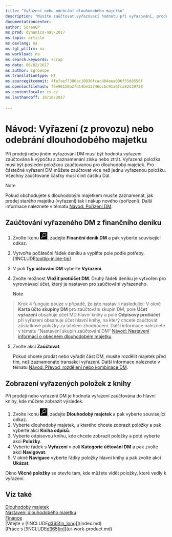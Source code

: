 ```yaml
---
title: "Vyřazení nebo odebrání dlouhodobého majetku"
description: "Musíte zaúčtovat vyřazovací hodnotu při vyřazování, prodeji nebo odebrání dlouhodobého majetku."
documentationcenter: 
author: SorenGP
ms.prod: dynamics-nav-2017
ms.topic: article
ms.devlang: na
ms.tgt_pltfrm: na
ms.workload: na
ms.search.keywords: scrap
ms.date: 06/02/2017
ms.author: sgroespe
ms.translationtype: HT
ms.sourcegitcommit: 4fefaef7380ac10836fcac404eea006f55d8556f
ms.openlocfilehash: f6e90150a2fd14be13746dcbc91a6fca82d39738
ms.contentlocale: cs-cz
ms.lasthandoff: 10/16/2017

---
```

# <a name="how-to-dispose-of-or-retire-fixed-assets"></a>Návod: Vyřazení (z provozu) nebo odebrání dlouhodobého majetku
Při prodeji nebo jiném vyřazování DM musí být hodnota vyřazení zaúčtována k výpočtu a zaznamenání zisku nebo ztrát. Vyřazená položka musí být poslední položkou zaúčtovanou pro dlouhodobý majetek. Pro částečné vyřazení DM můžete zaúčtovat více než jednu vyřazenou položku. Všechny zaúčtované částky musí činit částku Dal.  

> [!NOTE]  
>   Pokud obchodujete s dlouhodobým majetkem musíte zaznamenat, jak prodej starého majetku (vyřazení) tak i nákup nového (pořízení). Další informace naleznete v tématu [Návod: Pořízení DM](fa-how-acquire.md).  

## <a name="to-post-a-disposal-from-the-fixed-asset-gl-journal"></a>Zaúčtování vyřazeného DM z finančního deníku
1. Zvolte ikonu ![Vyhledat stránku nebo sestavu](media/ui-search/search_small.png "Ikona Vyhledat stránku nebo sestavu"), zadejte **Finanční deník DM** a pak vyberte související odkaz.  
2. Vytvořte počáteční řádek deníku a vyplňte pole podle potřeby. [!INCLUDE[tooltip-inline-tip](includes/tooltip-inline-tip_md.md)]  
3. V poli **Typ účtování DM** vyberte **Vyřazení**.  
4. Zvolte možnost **Vložit protiúčet DM**. Druhý řádek deníku je vytvořen pro vyrovnávací účet, který je nastaven pro zaúčtování vyřazeného.  

    > [!NOTE]  
>   Krok 4 funguje pouze v případě, že jste nastavili následující: V okně **Karta účto skupiny DM** pro zaúčtování skupin DM, pole **Účet vyřazení** obsahuje účet MD hlavní knihy a pole **Odpisový protiúčet** při vyřazení obsahuje účet hlavní knihy, na který chcete zaúčtovat zůstatkové položky za účelem zhodnocení. Další informace naleznete v tématu "Nastavení skupin zaúčtování DM“ [Návod: Nastavení informací o obecném dlouhodobém majetku](fa-how-setup-general.md).  
5. Zvolte akci **Zaúčtovat**.  

    Pokud chcete prodat nebo vyřadit část DM, musíte rozdělit majetek před tím, než zaznamenáte transakci vyřazení. Další informace naleznete v tématu [Návod: Převod, rozdělení nebo kombinace DM](fa-how-trans-split-combine.md).  

## <a name="to-view-disposal-ledger-entries"></a>Zobrazení vyřazených položek z knihy
Při prodeji nebo vyřazení DM je hodnota vyřazení zaúčtována do hlavní knihy, kde můžete zobrazit výsledek.  

1. Zvolte ikonu ![Vyhledat stránku nebo sestavu](media/ui-search/search_small.png "Ikona Vyhledat stránku nebo sestavu"), zadejte **Dlouhodobý majetek** a pak vyberte související odkaz.  
2. Vyberte dlouhodobý majetek, u kterého chcete zobrazit položky a pak vyberte akci **Kniha odpisů**.  
3. Vyberte odpisovou knihu, kde chcete zobrazit položky a poté vyberte akci **Položky**.  
4. Vyberte řádek s **Vyřazení** v poli **Kategorie účtování DM** a pak zvolte akci **Navigovat**.  
5. V okně **Navigace** vyberte řádky položky hlavní knihy a pak zvolte akci **Ukázat**.  

Okno **Věcné položky** se otevře tam, kde můžete vidět položky, které vedly k vyřazení.  

## <a name="see-also"></a>Viz také
[Dlouhodobý majetek](fa-manage.md)  
[Nastavení dlouhodobého majetku](fa-setup.md)  
[Finance](finance.md)  
[Vítejte v [!INCLUDE[d365fin_long](includes/d365fin_long_md.md)]](index.md)  
[Práce s [!INCLUDE[d365fin](includes/d365fin_md.md)]](ui-work-product.md)

